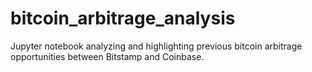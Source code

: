 # bitcoin_arbitrage_analysis
Jupyter notebook analyzing and highlighting previous bitcoin arbitrage opportunities between Bitstamp and Coinbase. 

